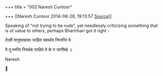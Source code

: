 +++
title = "002 Naresh Cuntoor"

+++
[[Naresh Cuntoor	2014-08-28, 19:13:57 [Source](https://groups.google.com/g/samskrita/c/wWOerFHPI-s)]]



Speaking of "not trying to be rude", yet needlessly criticizing something that is of value to others, perhaps Bhartrhari got it right -  
  

तेऽमी मानुषराक्षसाः परहितं स्वार्थाय निघ्नन्ति ये  

ये तु घ्नन्ति निरर्थकं परहितं ते के न जानीमहे ॥  

  

Naresh



